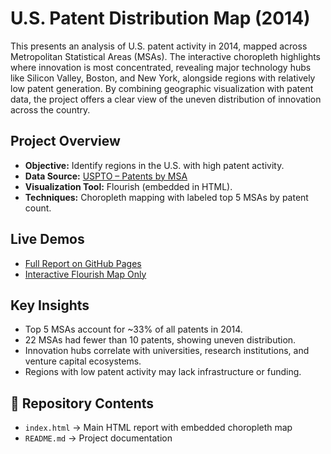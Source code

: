# U.S. Patent Distribution Map (2014)

This presents an analysis of U.S. patent activity in 2014, mapped across Metropolitan Statistical Areas (MSAs). The interactive choropleth highlights where innovation is most concentrated, revealing major technology hubs like Silicon Valley, Boston, and New York, alongside regions with relatively low patent generation. By combining geographic visualization with patent data, the project offers a clear view of the uneven distribution of innovation across the country.


## Project Overview
- **Objective:** Identify regions in the U.S. with high patent activity.  
- **Data Source:** [USPTO – Patents by MSA](https://www.uspto.gov/web/offices/ac/ido/oeip/taf/cls_cbsa/allcbsa_gd.htm)  
- **Visualization Tool:** Flourish (embedded in HTML).  
- **Techniques:** Choropleth mapping with labeled top 5 MSAs by patent count.  


## Live Demos
- [Full Report on GitHub Pages](https://shivakumar-hassan-lokesh.github.io/US-Patent-Distribution-Map/)
- [Interactive Flourish Map Only](https://public.flourish.studio/visualisation/20650408/)  


## Key Insights
- Top 5 MSAs account for ~33% of all patents in 2014.  
- 22 MSAs had fewer than 10 patents, showing uneven distribution.  
- Innovation hubs correlate with universities, research institutions, and venture capital ecosystems.  
- Regions with low patent activity may lack infrastructure or funding.  


## 📂 Repository Contents
- `index.html` → Main HTML report with embedded choropleth map  
- `README.md` → Project documentation  

